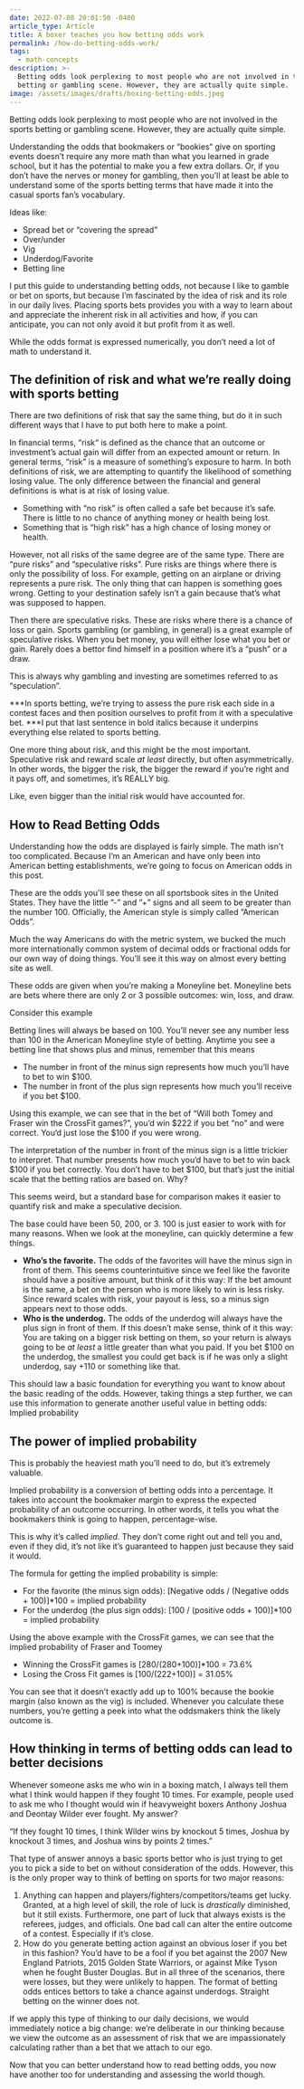 ```yaml
---
date: 2022-07-08 20:01:50 -0400
article_type: Article
title: A boxer teaches you how betting odds work
permalink: /how-do-betting-odds-work/
tags:
  - math-concepts
description: >-
  Betting odds look perplexing to most people who are not involved in the sports
  betting or gambling scene. However, they are actually quite simple.
image: /assets/images/drafts/boxing-betting-odds.jpeg
---
```

Betting odds look perplexing to most people who are not involved in the sports betting or gambling scene. However, they are actually quite simple.

Understanding the odds that bookmakers or “bookies“ give on sporting events doesn’t require any more math than what you learned in grade school, but it has the potential to make you a few extra dollars. Or, if you don’t have the nerves or money for gambling, then you’ll at least be able to understand some of the sports betting terms that have made it into the casual sports fan’s vocabulary.

Ideas like:

* Spread bet or “covering the spread”
* Over/under
* Vig
* Underdog/Favorite
* Betting line

I put this guide to understanding betting odds, not because I like to gamble or bet on sports, but because I’m fascinated by the idea of risk and its role in our daily lives. Placing sports bets provides you with a way to learn about and appreciate the inherent risk in all activities and how, if you can anticipate, you can not only avoid it but profit from it as well.

While the odds format is expressed numerically, you don’t need a lot of math to understand it.

## The definition of risk and what we’re really doing with sports betting

There are two definitions of risk that say the same thing, but do it in such different ways that I have to put both here to make a point.

In financial terms, “risk“ is defined as the chance that an outcome or investment’s actual gain will differ from an expected amount or return. In general terms, “risk” is a measure of something’s exposure to harm. In both definitions of risk, we are attempting to quantify the likelihood of something losing value. The only difference between the financial and general definitions is what is at risk of losing value.

* Something with “no risk” is often called a safe bet because it’s safe. There is little to no chance of anything money or health being lost.
* Something that is “high risk” has a high chance of losing money or health.

However, not all risks of the same degree are of the same type. There are “pure risks” and “speculative risks”. Pure risks are things where there is only the possibility of loss. For example, getting on an airplane or driving represents a pure risk. The only thing that can happen is something goes wrong. Getting to your destination safely isn’t a gain because that’s what was supposed to happen.

Then there are speculative risks. These are risks where there is a chance of loss or gain. Sports gambling (or gambling, in general) is a great example of speculative risks. When you bet money, you will either lose what you bet or gain. Rarely does a bettor find himself in a position where it’s a “push” or a draw.

This is always why gambling and investing are sometimes referred to as “speculation”.

*\*\*In sports betting, we’re trying to assess the pure risk each side in a contest faces and then position ourselves to profit from it with a speculative bet. \*\**I put that last sentence in bold italics because it underpins everything else related to sports betting.

One more thing about risk, and this might be the most important. Speculative risk and reward scale *at least* directly, but often asymmetrically. In other words, the bigger the risk, the bigger the reward if you’re right and it pays off, and sometimes, it’s REALLY big.

Like, even bigger than the initial risk would have accounted for.

## How to Read Betting Odds

Understanding how the odds are displayed is fairly simple. The math isn't too complicated. Because I’m an American and have only been into American betting establishments, we’re going to focus on American odds in this post.

These are the odds you'll see these on all sportsbook sites in the United States. They have the little ”-” and ”+” signs and all seem to be greater than the number 100. Officially, the American style is simply called ”American Odds”.

Much the way Americans do with the metric system, we bucked the much more internationally common system of decimal odds or fractional odds for our own way of doing things. You’ll see it this way on almost every betting site as well.

These odds are given when you’re making a Moneyline bet. Moneyline bets are bets where there are only 2 or 3 possible outcomes: win, loss, and draw.

Consider this example

Betting lines will always be based on 100. You’ll never see any number less than 100 in the American Moneyline style of betting. Anytime you see a betting line that shows plus and minus, remember that this means

* The number in front of the minus sign represents how much you’ll have to bet to win $100.
* The number in front of the plus sign represents how much you’ll receive if you bet $100.

Using this example, we can see that in the bet of “Will both Tomey and Fraser win the CrossFit games?”, you’d win $222 if you bet “no” and were correct. You‘d just lose the $100 if you were wrong.

The interpretation of the number in front of the minus sign is a little trickier to interpret. That number presents how much you‘d have to bet to win back $100 if you bet correctly. You don’t have to bet $100, but that’s just the initial scale that the betting ratios are based on. Why?

This seems weird, but a standard base for comparison makes it easier to quantify risk and make a speculative decision.

The base could have been 50, 200, or 3. 100 is just easier to work with for many reasons. When we look at the moneyline, can quickly determine a few things.

* **Who’s the favorite.** The odds of the favorites will have the minus sign in front of them. This seems counterintuitive since we feel like the favorite should have a positive amount, but think of it this way: If the bet amount is the same, a bet on the person who is more likely to win is less risky. Since reward scales with risk, your payout is less, so a minus sign appears next to those odds.
* **Who is the underdog.** The odds of the underdog will always have the plus sign in front of them. If this doesn’t make sense, think of it this way: You are taking on a bigger risk betting on them, so your return is always going to be *at least* a little greater than what you paid. If you bet $100 on the underdog, the smallest you could get back is if he was only a slight underdog, say +110 or something like that.

This should law a basic foundation for everything you want to know about the basic reading of the odds. However, taking things a step further, we can use this information to generate another useful value in betting odds: Implied probability

## The power of implied probability

This is probably the heaviest math you’ll need to do, but it’s extremely valuable.

Implied probability is a conversion of betting odds into a percentage. It takes into account the bookmaker margin to express the expected probability of an outcome occurring. In other words, it tells you what the bookmakers think is going to happen, percentage-wise.

This is why it’s called *implied*. They don’t come right out and tell you and, even if they did, it’s not like it’s guaranteed to happen just because they said it would.

The formula for getting the implied probability is simple:

* For the favorite (the minus sign odds): \[Negative odds / (Negative odds + 100)\]\*100 = implied probability
* For the underdog (the plus sign odds): \[100 / (positive odds + 100)\]\*100 = implied probability

Using the above example with the CrossFit games, we can see that the implied probability of Fraser and Toomey

* Winning the CrossFit games is \[280/(280+100)\]\*100 = 73.6%
* Losing the Cross Fit games is \[100/(222+100)\] = 31.05%

You can see that it doesn’t exactly add up to 100% because the bookie margin (also known as the vig) is included. Whenever you calculate these numbers, you’re getting a peek into what the oddsmakers think the likely outcome is.

## How thinking in terms of betting odds can lead to better decisions

Whenever someone asks me who win in a boxing match, I always tell them what I think would happen if they fought 10 times. For example, people used to ask me who I thought would win if heavyweight boxers Anthony Joshua and Deontay Wilder ever fought. My answer?

“If they fought 10 times, I think Wilder wins by knockout 5 times, Joshua by knockout 3 times, and Joshua wins by points 2 times.”

That type of answer annoys a basic sports bettor who is just trying to get you to pick a side to bet on without consideration of the odds. However, this is the only proper way to think of betting on sports for two major reasons:

1. Anything can happen and players/fighters/competitors/teams get lucky. Granted, at a high level of skill, the role of luck is *drastically* diminished, but it still exists. Furthermore, one part of luck that always exists is the referees, judges, and officials. One bad call can alter the entire outcome of a contest. Especially if it’s close.
2. How do you generate betting action against an obvious loser if you bet in this fashion? You’d have to be a fool if you bet against the 2007 New England Patriots, 2015 Golden State Warriors, or against Mike Tyson when he fought Buster Douglas. But in all three of the scenarios, there were losses, but they were unlikely to happen. The format of betting odds entices bettors to take a chance against underdogs. Straight betting on the winner does not.

If we apply this type of thinking to our daily decisions, we would immediately notice a big change: we’re deliberate in our thinking because we view the outcome as an assessment of risk that we are impassionately calculating rather than a bet that we attach to our ego.

Now that you can better understand how to read betting odds, you now have another too for understanding and assessing the world though.
